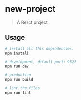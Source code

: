 # new-project

> A React project

## Usage

```bash
# install all this dependencies.
npm install

# development, default port: 9527
npm run dev

# production
npm run build

# lint the files
npm run lint
```
